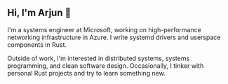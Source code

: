 ## Hi, I'm Arjun 👋

I'm a systems engineer at Microsoft, working on high-performance networking infrastructure in Azure. I write systemd drivers and userspace components in Rust.

Outside of work, I'm interested in distributed systems, systems programming, and clean software design. Occasionally, I tinker with personal Rust projects and try to learn something new.
